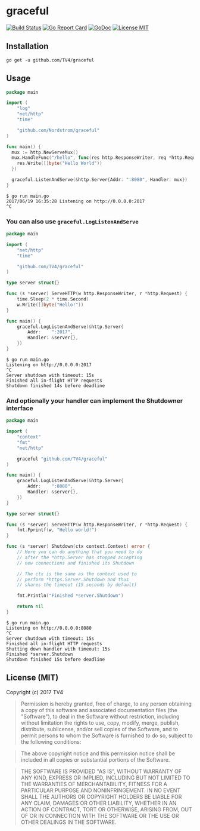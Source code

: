 # graceful

[![Build Status](https://travis-ci.org/Nordstrom/graceful.svg?branch=master)](https://travis-ci.org/Nordstrom/graceful)
[![Go Report Card](https://goreportcard.com/badge/github.com/Nordstrom/graceful)](https://goreportcard.com/report/github.com/Nordstrom/graceful)
[![GoDoc](https://img.shields.io/badge/godoc-reference-blue.svg?style=flat)](https://godoc.org/github.com/Nordstrom/graceful)
[![License MIT](https://img.shields.io/badge/license-MIT-lightgrey.svg?style=flat)](https://github.com/TV4/graceful#license-mit)

## Installation

    go get -u github.com/TV4/graceful

## Usage

```go
package main

import (
	"log"
	"net/http"
	"time"

	"github.com/Nordstrom/graceful"
)

func main() {
  mux := http.NewServeMux()
  mux.HandleFunc("/hello", func(res http.ResponseWriter, req *http.Request) {
    res.Write([]byte("Hello World"))
  })

  graceful.ListenAndServe(&http.Server{Addr: ":8080", Handler: mux})
}
```

```
$ go run main.go
2017/06/19 16:35:28 Listening on http://0.0.0.0:2017
^C
```

### You can also use `graceful.LogListenAndServe`

```go
package main

import (
	"net/http"
	"time"

	"github.com/TV4/graceful"
)

type server struct{}

func (s *server) ServeHTTP(w http.ResponseWriter, r *http.Request) {
	time.Sleep(2 * time.Second)
	w.Write([]byte("Hello!"))
}

func main() {
	graceful.LogListenAndServe(&http.Server{
		Addr:    ":2017",
		Handler: &server{},
	})
}
```

```
$ go run main.go
Listening on http://0.0.0.0:2017
^C
Server shutdown with timeout: 15s
Finished all in-flight HTTP requests
Shutdown finished 14s before deadline
```

### And optionally your handler can implement the Shutdowner interface

```go
package main

import (
	"context"
	"fmt"
	"net/http"

	graceful "github.com/TV4/graceful"
)

func main() {
	graceful.LogListenAndServe(&http.Server{
		Addr:    ":8080",
		Handler: &server{},
	})
}

type server struct{}

func (s *server) ServeHTTP(w http.ResponseWriter, r *http.Request) {
	fmt.Fprintf(w, "Hello world!")
}

func (s *server) Shutdown(ctx context.Context) error {
	// Here you can do anything that you need to do
	// after the *http.Server has stopped accepting
	// new connections and finished its Shutdown

	// The ctx is the same as the context used to
	// perform *https.Server.Shutdown and thus
	// shares the timeout (15 seconds by default)

	fmt.Println("Finished *server.Shutdown")

	return nil
}
```

```
$ go run main.go
Listening on http://0.0.0.0:8080
^C
Server shutdown with timeout: 15s
Finished all in-flight HTTP requests
Shutting down handler with timeout: 15s
Finished *server.Shutdown
Shutdown finished 15s before deadline
```

## License (MIT)

Copyright (c) 2017 TV4

> Permission is hereby granted, free of charge, to any person obtaining
> a copy of this software and associated documentation files (the
> "Software"), to deal in the Software without restriction, including
> without limitation the rights to use, copy, modify, merge, publish,
> distribute, sublicense, and/or sell copies of the Software, and to
> permit persons to whom the Software is furnished to do so, subject to
> the following conditions:

> The above copyright notice and this permission notice shall be
> included in all copies or substantial portions of the Software.

> THE SOFTWARE IS PROVIDED "AS IS", WITHOUT WARRANTY OF ANY KIND,
> EXPRESS OR IMPLIED, INCLUDING BUT NOT LIMITED TO THE WARRANTIES OF
> MERCHANTABILITY, FITNESS FOR A PARTICULAR PURPOSE AND
> NONINFRINGEMENT. IN NO EVENT SHALL THE AUTHORS OR COPYRIGHT HOLDERS BE
> LIABLE FOR ANY CLAIM, DAMAGES OR OTHER LIABILITY, WHETHER IN AN ACTION
> OF CONTRACT, TORT OR OTHERWISE, ARISING FROM, OUT OF OR IN CONNECTION
> WITH THE SOFTWARE OR THE USE OR OTHER DEALINGS IN THE SOFTWARE.
